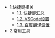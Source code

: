 - 1.快捷键相关
  - [1.1. 快捷键汇总](/docs/便捷开发/快捷键相关/1.快捷键汇总.md)
  - [1.2. VSCode设置](/docs/便捷开发/快捷键相关/2.VSCode设置.md)
  - [1.3. 百度翻译设置](/docs/便捷开发/快捷键相关/3.百度翻译设置.md)
- 2.常用工具